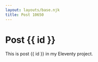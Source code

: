```yaml
---
layout: layouts/base.njk
title: Post 10650
---
```


# Post {{ id }}

This is post {{ id }} in my Eleventy project.
